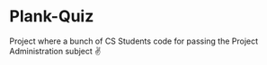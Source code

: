 # Plank-Quiz
Project where a bunch of CS Students code for passing the Project Administration subject ✌
